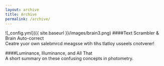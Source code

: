 ```yaml
---
layout: archive
title: Archive
permalink: /archive/
---
```


![_config.yml]({{ site.baseurl }}/images/brain3.png) 
####Text Scrambler & Brain Auto-correct  
Ceatre yuor own salebmrcd meagsse wtih tihs tlatloy usseels cnotverer!  

####Luminance, Illuminance, and All That  
A short summary on these confusing concepts in photometry.  